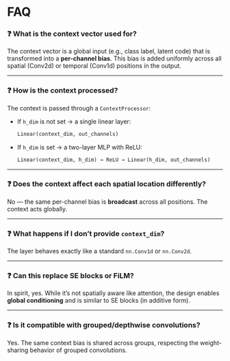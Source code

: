 # FAQ

### ❓ What is the context vector used for?

The context vector is a global input (e.g., class label, latent code) that is transformed into a **per-channel bias**. This bias is added uniformly across all spatial (Conv2d) or temporal (Conv1d) positions in the output.

---

### ❓ How is the context processed?

The context is passed through a `ContextProcessor`:
- If `h_dim` is not set → a single linear layer:  
  ```python
  Linear(context_dim, out_channels)
  ```
- If `h_dim` is set → a two-layer MLP with ReLU:
  ```python
  Linear(context_dim, h_dim) → ReLU → Linear(h_dim, out_channels)
  ```

---

### ❓ Does the context affect each spatial location differently?

No — the same per-channel bias is **broadcast** across all positions. The context acts globally.

---

### ❓ What happens if I don’t provide `context_dim`?

The layer behaves exactly like a standard `nn.Conv1d` or `nn.Conv2d`.

---

### ❓ Can this replace SE blocks or FiLM?

In spirit, yes. While it’s not spatially aware like attention, the design enables **global conditioning** and is similar to SE blocks (in additive form).

---

### ❓ Is it compatible with grouped/depthwise convolutions?

Yes. The same context bias is shared across groups, respecting the weight-sharing behavior of grouped convolutions.
